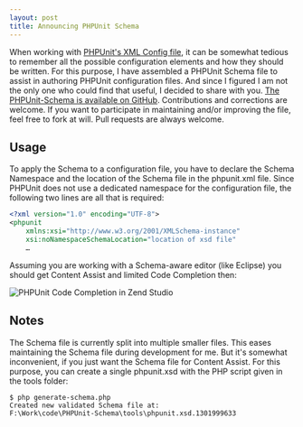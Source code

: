 ```yaml
---
layout: post
title: Announcing PHPUnit Schema
---
```

When working with [PHPUnit's XML Config file][1], it can be somewhat tedious to remember all the possible configuration elements and how they should be written. For this purpose, I have assembled a PHPUnit Schema file to assist in authoring PHPUnit configuration files. And since I figured I am not the only one who could find that useful, I decided to share with you. [The PHPUnit-Schema is available on GitHub][2]. Contributions and corrections are welcome. If you want to participate in maintaining and/or improving the file, feel free to fork at will. Pull requests are always welcome.

## Usage
To apply the Schema to a configuration file, you have to declare the Schema Namespace and the location of the Schema file in the phpunit.xml file. Since PHPUnit does not use a dedicated namespace for the configuration file, the following two lines are all that is required:

```xml
<?xml version="1.0" encoding="UTF-8">
<phpunit
    xmlns:xsi="http://www.w3.org/2001/XMLSchema-instance"
    xsi:noNamespaceSchemaLocation="location of xsd file"
    …
```

Assuming you are working with a Schema-aware editor (like Eclipse) you should get Content Assist and limited Code Completion then:

![PHPUnit Code Completion in Zend Studio](http://getfile6.posterous.com/getfile/files.posterous.com/temp-2011-04-05/DvoeugziugHDficnvvxlEihpiFnlFujsuykevlcasnfmpyyqCuxjldeuymbx/ContentAssist.png.thumb100.png?content_part=lBazhtDHCkAGiHGfIeqm)

## Notes

The Schema file is currently split into multiple smaller files. This eases maintaining the Schema file during development for me. But it's somewhat inconvenient, if you just want the Schema file for Content Assist. For this purpose, you can create a single phpunit.xsd with the PHP script given in the tools folder:

    $ php generate-schema.php
    Created new validated Schema file at:
    F:\Work\code\PHPUnit-Schema\tools\phpunit.xsd.1301999633

  [1]: http://www.phpunit.de/manual/current/en/appendixes.configuration.html
  [2]: https://github.com/gooh/phpunit-schema
